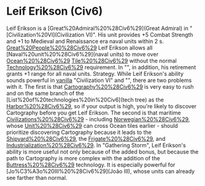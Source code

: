 # Leif Erikson (Civ6)

Leif Erikson is a [Great%20Admiral%20%28Civ6%29](Great Admiral) in "[Civilization%20VI](Civilization VI)". His unit provides +5 Combat Strength and +1 to Medieval and Renaissance era naval units within 2 s.
[Great%20People%20%28Civ6%29](Retiring) Leif Erikson allows all [Naval%20unit%20%28Civ6%29](naval units) to move over [Ocean%20%28Civ6%29](Ocean) [Tile%20%28Civ6%29](tiles) without the normal [Technology%20%28Civ6%29](technology) requirement. In "", in addition, his retirement grants +1 range for all naval units.
Strategy.
While Leif Erikson's ability sounds powerful in [vanilla](vanilla) "Civilization VI" and "", there are two problems with it. The first is that [Cartography%20%28Civ6%29](Cartography) is very easy to rush and on the same branch of the [List%20of%20technologies%20in%20Civ6](tech tree) as the [Harbor%20%28Civ6%29](Harbor), so if your output is high, you're likely to discover Cartography before you get Leif Erikson. The second is that maritime [Civilizations%20%28Civ6%29](civilizations) - including [Norwegian%20%28Civ6%29](Norway), whose [Unit%20%28Civ6%29](units) can cross Ocean tiles earlier - should prioritize discovering Cartography because it leads to the [Shipyard%20%28Civ6%29](Shipyard), the [Frigate%20%28Civ6%29](Frigate), and [Industrialization%20%28Civ6%29](Industrialization).
In "Gathering Storm", Leif Erikson's ability is more useful not only because of the added bonus, but because the path to Cartography is more complex with the addition of the [Buttress%20%28Civ6%29](Buttress) technology. It is especially powerful for [Jo%C3%A3o%20III%20%28Civ6%29](João III), whose units can already see farther than normal.